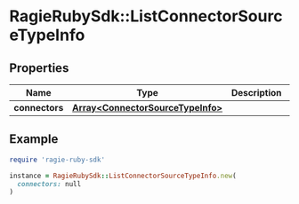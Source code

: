 # RagieRubySdk::ListConnectorSourceTypeInfo

## Properties

| Name | Type | Description | Notes |
| ---- | ---- | ----------- | ----- |
| **connectors** | [**Array&lt;ConnectorSourceTypeInfo&gt;**](ConnectorSourceTypeInfo.md) |  |  |

## Example

```ruby
require 'ragie-ruby-sdk'

instance = RagieRubySdk::ListConnectorSourceTypeInfo.new(
  connectors: null
)
```

